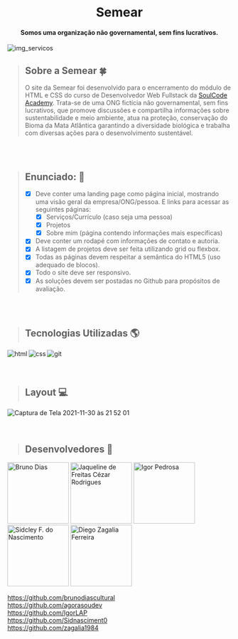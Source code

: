 <h1 align="center">Semear</h1>
<h4 align="center">Somos uma organização não governamental, sem fins lucrativos.</h4>

![img_servicos](https://user-images.githubusercontent.com/83181304/144151206-c87974fd-5973-4b67-9f7a-e5c674a08224.jpg)


> ## Sobre a Semear :four_leaf_clover:
> O site da Semear foi desenvolvido para o encerramento do módulo de HTML e CSS do curso de Desenvolvedor Web Fullstack da [SoulCode Academy](https://soulcodeacademy.org/).
Trata-se de uma ONG fictícia não governamental, sem fins lucrativos, que promove discussões e compartilha informações sobre sustentabilidade e meio ambiente, atua na proteção, conservação do Bioma da Mata Atlântica garantindo a diversidade biológica e trabalha com diversas ações para o desenvolvimento sustentável.
<br>
<br>

> ## Enunciado: :deciduous_tree:
> - [x] Deve conter uma landing page como página inicial, mostrando uma visão geral da empresa/ONG/pessoa. E links para acessar as seguintes páginas:
>    - [x] Serviços/Currículo (caso seja uma pessoa)
>    - [x] Projetos
>    - [x] Sobre mim (página contendo informações mais específicas)
> - [x] Deve conter um rodapé com informações de contato e autoria.
> - [x] A listagem de projetos deve ser feita utilizando grid ou flexbox.
> - [x] Todas as páginas devem respeitar a semântica do HTML5 (uso adequado de blocos).
> - [x] Todo o site deve ser responsivo.
> - [x] As soluções devem ser postadas no Github para propósitos de avaliação.
<br>
<br>

> ## Tecnologias Utilizadas :earth_americas:
<p>
<img align="left" alt="html" src="https://img.shields.io/badge/HTML5-E34F26?style=for-the-badge&logo=html5&logoColor=white" />
<img align="left" align="left" alt="css" src="https://img.shields.io/badge/CSS3-1572B6?style=for-the-badge&logo=css3&logoColor=white" />
<img align="left" align="left" alt="git" src="https://img.shields.io/badge/Git-F05032?style=for-the-badge&logo=git&logoColor=white" />
</p>  

<br> 
<br>
<br>

> ## Layout 💻

![Captura de Tela 2021-11-30 às 21 52 01](https://user-images.githubusercontent.com/83181304/144152080-a4dac38e-1b45-4bae-b39e-064c29a3c770.png)

<br>

> ## Desenvolvedores 🚀 
<p align="left">
<img src="https://media-exp1.licdn.com/dms/image/C4E03AQFiqtzj4tiurA/profile-displayphoto-shrink_200_200/0/1623528312136?e=1643846400&v=beta&t=YEk4Wo8evJDzdfjKWPiTRbsyzAF1mMsqt-jRfRetIZ4" width="138" title="Bruno Dias"/>
<img src="https://media-exp1.licdn.com/dms/image/C4D03AQHLQ9651gZWXw/profile-displayphoto-shrink_200_200/0/1638148755963?e=1643846400&v=beta&t=1w_RQGS4KDFMBNbDPSQDleFbb9RY3hxBpQGwTQdbJmc" width="138" title="Jaqueline de Freitas Cézar Rodrigues"/>
<img src="https://media-exp1.licdn.com/dms/image/C4D03AQEQllzyf_4E6A/profile-displayphoto-shrink_200_200/0/1574777329411?e=1643846400&v=beta&t=TpbAk6nDqVZH1mWRUzSEOJkokcyl8StMa5Au73oQtDs" width="138" title="Igor Pedrosa"/>
<img src="https://media-exp1.licdn.com/dms/image/C4D03AQFUPkQTriX8kA/profile-displayphoto-shrink_200_200/0/1637006488235?e=1643846400&v=beta&t=Bah7xJwACheczCcWc6Eevr5NdO-qmVrBaZHCD9KbT04" width="138" title="Sidcley F. do Nascimento"/>
<img src="https://media-exp1.licdn.com/dms/image/C4E03AQE-jQwDqY5yQA/profile-displayphoto-shrink_200_200/0/1610217565646?e=1643846400&v=beta&t=huK0xfWbV4ECncKJZLb_tt8PWsFWnXYqNe0m3gpyU6c" width="138" title="Diego Zagalia Ferreira"/>
</p>  


https://github.com/brunodiascultural <br>
https://github.com/agorasoudev <br>
https://github.com/IgorLAP <br>
https://github.com/Sidnasciment0 <br>
https://github.com/zagalia1984



 

<br>
<br>
